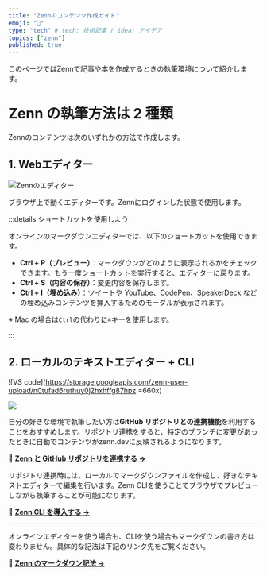 ```yaml
---
title: "Zennのコンテンツ作成ガイド"
emoji: "📝"
type: "tech" # tech: 技術記事 / idea: アイデア
topics: ["zenn"]
published: true
---
```


このページではZennで記事や本を作成するときの執筆環境について紹介します。

# Zenn の執筆方法は 2 種類

Zennのコンテンツは次のいずれかの方法で作成します。

## 1. Webエディター

![Zennのエディター](https://storage.googleapis.com/zenn-user-upload/tb04ri7f5v9mdccsehi5jppvfpm3)

ブラウザ上で動くエディターです。Zennにログインした状態で使用します。

:::details ショートカットを使用しよう

オンラインのマークダウンエディターでは、以下のショートカットを使用できます。

- **Ctrl + P（プレビュー）**：マークダウンがどのように表示されるかをチェックできます。もう一度ショートカットを実行すると、エディターに戻ります。
- **Ctrl + S（内容の保存）**：変更内容を保存します。
- **Ctrl + I（埋め込み）**：ツイートや YouTube、CodePen、SpeakerDeck などの埋め込みコンテンツを挿入するためのモーダルが表示されます。

※ Mac の場合は`Ctrl`の代わりに`⌘`キーを使用します。

:::

## 2. ローカルのテキストエディター + CLI

![VS code](https://storage.googleapis.com/zenn-user-upload/n0tufad6ruthuy0j2hxhffg87hpz =660x)

![](https://storage.googleapis.com/zenn-user-upload/ve1rve2rb3yvvcat974fxt2rftc1)

自分の好きな環境で執筆したい方は**GitHub リポジトリとの連携機能**を利用することをおすすめします。リポジトリ連携をすると、特定のブランチに変更があったときに自動でコンテンツがzenn.devに反映されるようになります。

📘 **[Zenn と GitHub リポジトリを連携する →](https://zenn.dev/zenn/articles/connect-to-github)**

リポジトリ連携時には、ローカルでマークダウンファイルを作成し、好きなテキストエディターで編集を行います。Zenn CLIを使うことでブラウザでプレビューしながら執筆することが可能になります。

📘 **[Zenn CLI を導入する →](https://zenn.dev/zenn/articles/install-zenn-cli)**

---

オンラインエディターを使う場合も、CLIを使う場合もマークダウンの書き方は変わりません。具体的な記法は下記のリンク先をご覧ください。

📘 **[Zenn のマークダウン記法 →](https://zenn.dev/zenn/articles/markdown-guide)**
